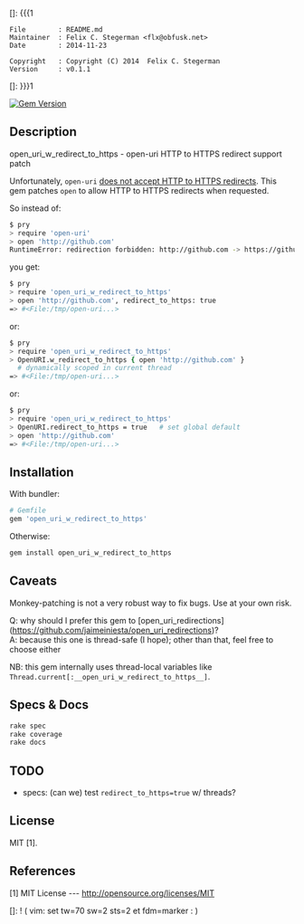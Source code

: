 []: {{{1

    File        : README.md
    Maintainer  : Felix C. Stegerman <flx@obfusk.net>
    Date        : 2014-11-23

    Copyright   : Copyright (C) 2014  Felix C. Stegerman
    Version     : v0.1.1

[]: }}}1

[![Gem Version](https://badge.fury.io/rb/open_uri_w_redirect_to_https.png)](https://rubygems.org/gems/open_uri_w_redirect_to_https)

## Description

  open_uri_w_redirect_to_https - open-uri HTTP to HTTPS redirect support patch

  Unfortunately, `open-uri` [does not accept HTTP to HTTPS
  redirects](https://bugs.ruby-lang.org/issues/3719).  This gem
  patches `open` to allow HTTP to HTTPS redirects when requested.

  So instead of:

```bash
$ pry
> require 'open-uri'
> open 'http://github.com'
RuntimeError: redirection forbidden: http://github.com -> https://github.com/
```

  you get:

```bash
$ pry
> require 'open_uri_w_redirect_to_https'
> open 'http://github.com', redirect_to_https: true
=> #<File:/tmp/open-uri...>
```

  or:

```bash
$ pry
> require 'open_uri_w_redirect_to_https'
> OpenURI.w_redirect_to_https { open 'http://github.com' }
  # dynamically scoped in current thread
=> #<File:/tmp/open-uri...>
```

  or:

```bash
$ pry
> require 'open_uri_w_redirect_to_https'
> OpenURI.redirect_to_https = true   # set global default
> open 'http://github.com'
=> #<File:/tmp/open-uri...>
```

## Installation

With bundler:

```ruby
# Gemfile
gem 'open_uri_w_redirect_to_https'
```

Otherwise:

```bash
gem install open_uri_w_redirect_to_https
```

## Caveats

  Monkey-patching is not a very robust way to fix bugs.  Use at your
  own risk.

  Q: why should I prefer this gem to [open_uri_redirections]
  (https://github.com/jaimeiniesta/open_uri_redirections)?
  <br/>
  A: because this one is thread-safe (I hope); other than that, feel
  free to choose either

  NB: this gem internally uses thread-local variables like
  `Thread.current[:__open_uri_w_redirect_to_https__]`.

## Specs & Docs

```bash
rake spec
rake coverage
rake docs
```

## TODO

* specs: (can we) test `redirect_to_https=true` w/ threads?

## License

  MIT [1].

## References

  [1] MIT License
  --- http://opensource.org/licenses/MIT

[]: ! ( vim: set tw=70 sw=2 sts=2 et fdm=marker : )
